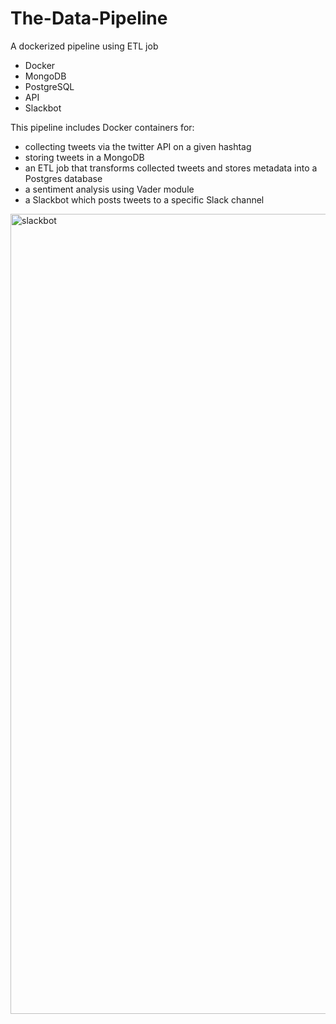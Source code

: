 # The-Data-Pipeline
A dockerized pipeline using ETL job
- Docker
- MongoDB
- PostgreSQL
- API
- Slackbot

This pipeline includes Docker containers for:
- collecting tweets via the twitter API on a given hashtag
- storing tweets in a MongoDB
- an ETL job that transforms collected tweets and stores metadata into a Postgres database
- a sentiment analysis using Vader module
- a Slackbot which posts tweets to a specific Slack channel



<img width="1280" alt="slackbot" src="https://github.com/v-fruehmann/The-Data-Pipeline/assets/69976662/7bcc25b5-e0a7-44db-bdb8-3503bb0fd9a1">
